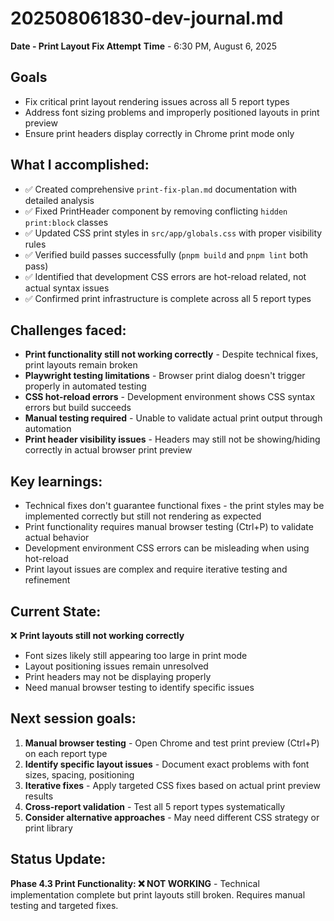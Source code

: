 # 202508061830-dev-journal.md

**Date - Print Layout Fix Attempt**
**Time** - 6:30 PM, August 6, 2025

## Goals
- Fix critical print layout rendering issues across all 5 report types
- Address font sizing problems and improperly positioned layouts in print preview
- Ensure print headers display correctly in Chrome print mode only

## What I accomplished:
- ✅ Created comprehensive `print-fix-plan.md` documentation with detailed analysis
- ✅ Fixed PrintHeader component by removing conflicting `hidden print:block` classes
- ✅ Updated CSS print styles in `src/app/globals.css` with proper visibility rules
- ✅ Verified build passes successfully (`pnpm build` and `pnpm lint` both pass)
- ✅ Identified that development CSS errors are hot-reload related, not actual syntax issues
- ✅ Confirmed print infrastructure is complete across all 5 report types

## Challenges faced:
- **Print functionality still not working correctly** - Despite technical fixes, print layouts remain broken
- **Playwright testing limitations** - Browser print dialog doesn't trigger properly in automated testing
- **CSS hot-reload errors** - Development environment shows CSS syntax errors but build succeeds
- **Manual testing required** - Unable to validate actual print output through automation
- **Print header visibility issues** - Headers may still not be showing/hiding correctly in actual browser print preview

## Key learnings:
- Technical fixes don't guarantee functional fixes - the print styles may be implemented correctly but still not rendering as expected
- Print functionality requires manual browser testing (Ctrl+P) to validate actual behavior
- Development environment CSS errors can be misleading when using hot-reload
- Print layout issues are complex and require iterative testing and refinement

## Current State:
❌ **Print layouts still not working correctly**
- Font sizes likely still appearing too large in print mode
- Layout positioning issues remain unresolved
- Print headers may not be displaying properly
- Need manual browser testing to identify specific issues

## Next session goals:
1. **Manual browser testing** - Open Chrome and test print preview (Ctrl+P) on each report type
2. **Identify specific layout issues** - Document exact problems with font sizes, spacing, positioning
3. **Iterative fixes** - Apply targeted CSS fixes based on actual print preview results
4. **Cross-report validation** - Test all 5 report types systematically
5. **Consider alternative approaches** - May need different CSS strategy or print library

## Status Update:
**Phase 4.3 Print Functionality: ❌ NOT WORKING** - Technical implementation complete but print layouts still broken. Requires manual testing and targeted fixes.